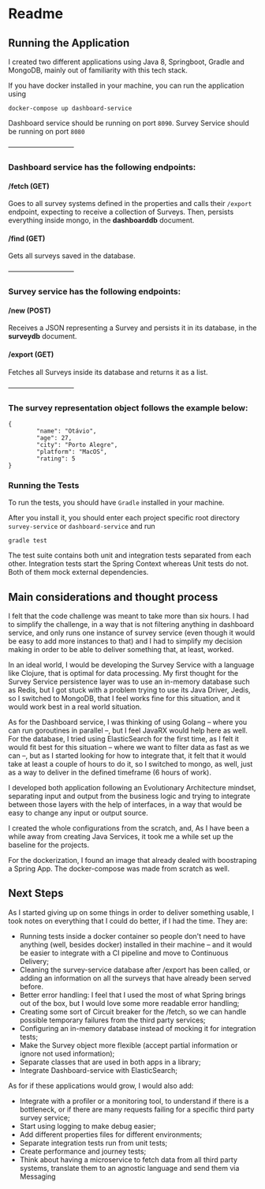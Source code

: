 # Readme

## Running the Application
I created two different applications using Java 8, Springboot, Gradle and MongoDB, mainly out of familiarity with this tech stack.

If you have docker installed in your machine, you can run the application using 

	docker-compose up dashboard-service
	
Dashboard service should be running on port `8090`. Survey Service should be running on port `8080`

–––––––––––––––––––

### Dashboard service has the following endpoints:

#### /fetch (GET)
Goes to all survey systems defined in the properties and calls their `/export` endpoint, expecting to receive a collection of Surveys. Then, persists everything inside mongo, in the **dashboarddb** document.

#### /find (GET)
Gets all surveys saved in the database.

–––––––––––––––––––

### Survey service has the following endpoints:

#### /new (POST)
Receives a JSON representing a Survey and persists it in its database, in the **surveydb** document.

#### /export (GET)
Fetches all Surveys inside its database and returns it as a list.


–––––––––––––––––––

### The survey representation object follows the example below:

```
{
        "name": "Otávio",
        "age": 27,
        "city": "Porto Alegre",
        "platform": "MacOS",
        "rating": 5
}
```

### Running the Tests
To run the tests, you should have `Gradle` installed in your machine. 

After you install it, you should enter each project specific root directory `survey-service` or `dashboard-service` and run

	gradle test
	
The test suite contains both unit and integration tests separated from each other. Integration tests start the Spring Context whereas Unit tests do not. Both of them mock external dependencies.


## Main considerations and thought process
I felt that the code challenge was meant to take more than six hours. I had to simplify the challenge, in a way that is not filtering anything in dashboard service, and only runs one instance of survey service (even though it would be easy to add more instances to that) and I had to simplify my decision making in order to be able to deliver something that, at least, worked.

In an ideal world, I would be developing the Survey Service with a language like Clojure, that is optimal for data processing. My first thought for the Survey Service persistence layer was to use an in-memory database such as Redis, but I got stuck with a problem trying to use its Java Driver, Jedis, so I switched to MongoDB, that I feel works fine for this situation, and it would work best in a real world situation. 

As for the Dashboard service, I was thinking of using Golang – where you can run goroutines in parallel –, but I feel JavaRX would help here as well. For the database, I tried using ElasticSearch for the first time, as I felt it would fit best for this situation – where we want to filter data as fast as we can –, but as I started looking for how to integrate that, it felt that it would take at least a couple of hours to do it, so I switched to mongo, as well, just as a way to deliver in the defined timeframe (6 hours of work).

I developed both application following an Evolutionary Architecture mindset, separating input and output from the business logic and trying to integrate between those layers with the help of interfaces, in a way that would be easy to change any input or output source.

I created the whole configurations from the scratch, and, As I have been a while away from creating Java Services, it took me a while set up the baseline for the projects. 

For the dockerization, I found an image that already dealed with boostraping a Spring App. The docker-compose was made from scratch as well.

## Next Steps
As I started giving up on some things in order to deliver something usable, I took notes on everything that I could do better, if I had the time. They are:

- Running tests inside a docker container so people don't need to have anything (well, besides docker) installed in their machine – and it would be easier to integrate with a CI pipeline and move to Continuous Delivery;
- Cleaning the survey-service database after /export has been called, or adding an information on all the surveys that have already been served before.
- Better error handling: I feel that I used the most of what Spring brings out of the box, but I would love some more readable error handling;
- Creating some sort of Circuit breaker for the /fetch, so we can handle possible temporary failures from the third party services;
- Configuring an in-memory database instead of mocking it for integration tests;
- Make the Survey object more flexible (accept partial information or ignore not used information);
- Separate classes that are used in both apps in a library;
- Integrate Dashboard-service with ElasticSearch;

As for if these applications would grow, I would also add:

- Integrate with a profiler or a monitoring tool, to understand if there is a bottleneck, or if there are many requests failing for a specific third party survey service;
- Start using logging to make debug easier;
- Add different properties files for different environments;
- Separate integration tests run from unit tests;
- Create performance and journey tests;
- Think about having a microservice to fetch data from all third party systems, translate them to an agnostic language and send them via Messaging